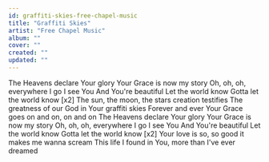 ```yaml
---
id: graffiti-skies-free-chapel-music
title: "Graffiti Skies"
artist: "Free Chapel Music"
album: ""
cover: ""
created: ""
updated: ""
---
```


The Heavens declare Your glory
Your Grace is now my story
Oh, oh, oh, everywhere I go I see You
And You're beautiful
Let the world know
Gotta let the world know
[x2]
The sun, the moon, the stars creation testifies
The greatness of our God in Your graffiti skies
Forever and ever
Your Grace goes on and on, on and on
The Heavens declare Your glory
Your Grace is now my story
Oh, oh, oh, everywhere I go I see You
And You're beautiful
Let the world know
Gotta let the world know
[x2]
Your love is so, so good it makes me wanna scream
This life I found in You, more than I've ever dreamed